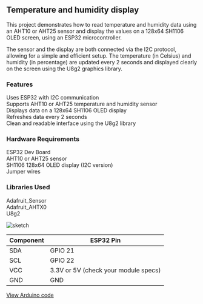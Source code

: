 ## Temperature and humidity display  
This project demonstrates how to read temperature and humidity data using an AHT10 or AHT25 sensor and display the values on a 128x64 SH1106 OLED screen, using an ESP32 microcontroller.
  
The sensor and the display are both connected via the I2C protocol, allowing for a simple and efficient setup. The temperature (in Celsius) and humidity (in percentage) are updated every 2 seconds and displayed clearly on the screen using the U8g2 graphics library.
  
### **Features**  
Uses ESP32 with I2C communication  
Supports AHT10 or AHT25 temperature and humidity sensor  
Displays data on a 128x64 SH1106 OLED display  
Refreshes data every 2 seconds  
Clean and readable interface using the U8g2 library  
  
### **Hardware Requirements**  
ESP32 Dev Board  
AHT10 or AHT25 sensor  
SH1106 128x64 OLED display (I2C version)  
Jumper wires  
  
### **Libraries Used**  
Adafruit_Sensor  
Adafruit_AHTX0  
U8g2  

![sketch](https://github.com/user-attachments/assets/22e579d5-b7a6-4deb-9e6b-6b35c6695a7a)

| Component | ESP32 Pin                            |
| --------- | ------------------------------------ |
| SDA       | GPIO 21                              |
| SCL       | GPIO 22                              |
| VCC       | 3.3V or 5V (check your module specs) |
| GND       | GND                                  |

[View Arduino code](code/temphumsensor.ino)
